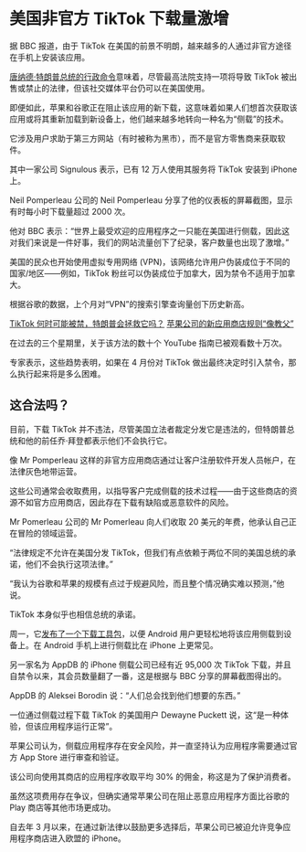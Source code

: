 # 美国非官方 TikTok 下载量激增

据 BBC 报道，由于 TikTok 在美国的前景不明朗，越来越多的人通过非官方途径在手机上安装该应用。

[唐纳德·特朗普总统的行政命令](https://www.bbc.co.uk/news/articles/cjde3p0rnjgo)意味着，尽管最高法院支持一项将导致 TikTok 被出售或禁止的法律，但该社交媒体平台仍可以在美国使用。

即便如此，苹果和谷歌正在阻止该应用的新下载，这意味着如果人们想首次获取该应用或将其重新加载到新设备上，他们越来越多地转向一种名为“侧载”的技术。

它涉及用户求助于第三方网站（有时被称为黑市），而不是官方零售商来获取软件。

其中一家公司 Signulous 表示，已有 12 万人使用其服务将 TikTok 安装到 iPhone 上。

Neil Pomperleau 公司的 Neil Pomperleau 分享了他的仪表板的屏幕截图，显示有时每小时下载量超过 2000 次。

他对 BBC 表示：“世界上最受欢迎的应用程序之一只能在美国进行侧载，因此这对我们来说是一件好事，我们的网站流量创下了纪录，客户数量也出现了激增。”

美国的民众也开始使用虚拟专用网络 (VPN)，该网络允许用户伪装成位于不同的国家/地区——例如，TikTok 粉丝可以伪装成位于加拿大，因为禁令不适用于加拿大。

根据谷歌的数据，上个月对“VPN”的搜索引擎查询量创下历史新高。

[TikTok 何时可能被禁，特朗普会拯救它吗？](https://www.bbc.co.uk/news/technology-53476117)
[苹果公司的新应用商店规则“像教父”](https://www.bbc.co.uk/news/technology-68517246)

在过去的三个星期里，关于该方法的数十个 YouTube 指南已被观看数十万次。

专家表示，这些趋势表明，如果在 4 月份对 TikTok 做出最终决定时引入禁令，那么执行起来将是多么困难。

## 这合法吗？

目前，下载 TikTok 并不违法，尽管美国立法者裁定分发它是违法的，但特朗普总统和他的前任乔·拜登都表示他们不会执行它。

像 Mr Pomperleau 这样的非官方应用商店通过让客户注册软件开发人员帐户，在法律灰色地带运营。

这些公司通常会收取费用，以指导客户完成侧载的技术过程——由于这些商店的资源不如官方应用商店，因此存在下载有缺陷或恶意软件的风险。

Mr Pomerleau 公司的 Mr Pomerleau 向人们收取 20 美元的年费，他承认自己正在冒险的领域运营。

“法律规定不允许在美国分发 TikTok，但我们有点依赖于两位不同的美国总统的承诺，他们不会执行这项法律。”

“我认为谷歌和苹果的规模有点过于规避风险，而且整个情况确实难以预测，”他说。

TikTok 本身似乎也相信总统的承诺。

周一，它[发布了一个下载工具包](https://x.com/TikTokPolicy/status/1888048200486949249)，以便 Android 用户更轻松地将该应用侧载到设备上。在 Android 手机上进行侧载比在 iPhone 上更常见。

另一家名为 AppDB 的 iPhone 侧载公司已经有近 95,000 次 TikTok 下载，并且自禁令以来，其会员数量翻了一番，这是根据与 BBC 分享的屏幕截图得出的。

AppDB 的 Aleksei Borodin 说：“人们总会找到他们想要的东西。”

一位通过侧载过程下载 TikTok 的美国用户 Dewayne Puckett 说，这“是一种体验，但该应用程序运行正常”。

苹果公司认为，侧载应用程序存在安全风险，并一直坚持认为应用程序需要通过官方 App Store 进行审查和验证。

该公司向使用其商店的应用程序收取平均 30% 的佣金，称这是为了保护消费者。

虽然这项费用存在争议，但确实通常苹果公司在阻止恶意应用程序方面比谷歌的 Play 商店等其他市场更成功。

自去年 3 月以来，在通过新法律以鼓励更多选择后，苹果公司已被迫允许竞争应用程序商店进入欧盟的 iPhone。